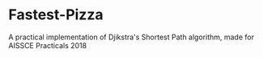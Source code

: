 # Fastest-Pizza
A practical implementation of Djikstra's Shortest Path algorithm, made for AISSCE Practicals 2018
